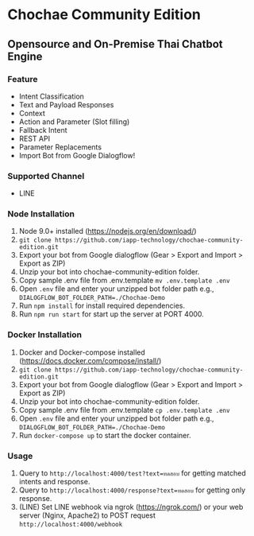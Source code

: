 # Chochae Community Edition
## Opensource and On-Premise Thai Chatbot Engine

### Feature
* Intent Classification
* Text and Payload Responses
* Context
* Action and Parameter (Slot filling)
* Fallback Intent
* REST API
* Parameter Replacements
* Import Bot from Google Dialogflow!

### Supported Channel
* LINE

### Node Installation
1. Node 9.0+ installed (https://nodejs.org/en/download/)
2. ```git clone https://github.com/iapp-technology/chochae-community-edition.git```
3. Export your bot from Google dialogflow (Gear > Export and Import > Export as ZIP)
4. Unzip your bot into chochae-community-edition folder.
5. Copy sample .env file from .env.template ``mv .env.template .env``
6. Open ``.env`` file and enter your unzipped bot folder path e.g., ``DIALOGFLOW_BOT_FOLDER_PATH=./Chochae-Demo``
7. Run ``npm install`` for install required dependencies.
8. Run ``npm run start`` for start up the server at PORT 4000.


### Docker Installation
1. Docker and Docker-compose installed (https://docs.docker.com/compose/install/) 
2. ```git clone https://github.com/iapp-technology/chochae-community-edition.git```
3. Export your bot from Google dialogflow (Gear > Export and Import > Export as ZIP)
4. Unzip your bot into chochae-community-edition folder.
5. Copy sample .env file from .env.template ``cp .env.template .env``
6. Open ``.env`` file and enter your unzipped bot folder path e.g., ``DIALOGFLOW_BOT_FOLDER_PATH=./Chochae-Demo``
7. Run ``docker-compose up`` to start the docker container.

### Usage
1. Query to ``http://localhost:4000/test?text=ทดสอบ`` for getting matched intents and response.
2. Query to ``http://localhost:4000/response?text=ทดสอบ`` for getting only response.
3. (LINE) Set LINE webhook via ngrok (https://ngrok.com/) or your web server (Nginx, Apache2) to POST request ``http://localhost:4000/webhook``
